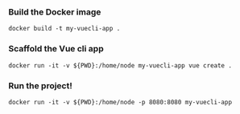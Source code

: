 ### Build the Docker image
`docker build -t my-vuecli-app .`

### Scaffold the Vue cli app
`docker run -it -v ${PWD}:/home/node my-vuecli-app vue create .`

### Run the project!
`docker run -it -v ${PWD}:/home/node -p 8080:8080 my-vuecli-app`
